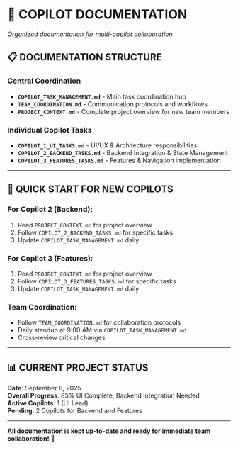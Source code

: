 # 📂 COPILOT DOCUMENTATION
*Organized documentation for multi-copilot collaboration*

## 📋 DOCUMENTATION STRUCTURE

### **Central Coordination**
- **`COPILOT_TASK_MANAGEMENT.md`** - Main task coordination hub
- **`TEAM_COORDINATION.md`** - Communication protocols and workflows
- **`PROJECT_CONTEXT.md`** - Complete project overview for new team members

### **Individual Copilot Tasks**
- **`COPILOT_1_UI_TASKS.md`** - UI/UX & Architecture responsibilities
- **`COPILOT_2_BACKEND_TASKS.md`** - Backend Integration & State Management
- **`COPILOT_3_FEATURES_TASKS.md`** - Features & Navigation implementation

---

## 🚀 QUICK START FOR NEW COPILOTS

### **For Copilot 2 (Backend):**
1. Read `PROJECT_CONTEXT.md` for project overview
2. Follow `COPILOT_2_BACKEND_TASKS.md` for specific tasks
3. Update `COPILOT_TASK_MANAGEMENT.md` daily

### **For Copilot 3 (Features):**
1. Read `PROJECT_CONTEXT.md` for project overview  
2. Follow `COPILOT_3_FEATURES_TASKS.md` for specific tasks
3. Update `COPILOT_TASK_MANAGEMENT.md` daily

### **Team Coordination:**
- Follow `TEAM_COORDINATION.md` for collaboration protocols
- Daily standup at 9:00 AM via `COPILOT_TASK_MANAGEMENT.md`
- Cross-review critical changes

---

## 📊 CURRENT PROJECT STATUS
**Date**: September 8, 2025  
**Overall Progress**: 85% UI Complete, Backend Integration Needed  
**Active Copilots**: 1 (UI Lead)  
**Pending**: 2 Copilots for Backend and Features

---

**All documentation is kept up-to-date and ready for immediate team collaboration! 🎯**
